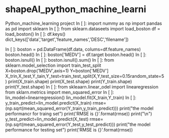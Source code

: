 # shapeAI_python_machine_learni
Python_machine_learning project 
In [ ]:
import  nummy as np
import pandas as pd
import sklearn
In [ ]:
from sklearn.dataseets import load_boston
df = load_boston()
In [ ]:
df.keys()
dict_keys(['data','target','feature_names','DESC','filename'])

In [ ]:
boston =  pd.DataFrame(df.data, colums=df.feature_names)
boston.head()
In [ ]:
boston['MEDV'] =  df.target
boston.head()
In [ ]:
boston.isnull()
In [ ]:
boston.isnull().sum()
In [ ]:
from sklearn.model_selection import train_test_split
X=boston.drop('MEDV',axis=1)
Y=boston['MEDV']
X_trin,X_test,Y_tain,Y_test=train_test_split(X,Y,test_size=0.15random_state=5)
print(X_train.shape)
print(X_test.shape)
print(Y_train.shape)
print(Y_test.shape)
In [ ]:
from skleaarn.linear_odel import linearegression
from sklarn.metrics import men_squared_error
In [ ]:
lin_model=linearregression()
lin_model.fit(X_train,Y_train)
In [ ]:
y_train_predict=lin_model.predict(X_train)
rmse=(np.sqrt(mean_squared_error(Y_train,y_train_predict)))
print("the model performancr for traing set")
print('RMSE is {}'.format(rmse))
print("\n")
y_test_predict=lin_model.predict(X_test)
rmse=(np.sqrt(mean_squared_error(Y_test,y_test_predict)))
print("the model performance for testing set")
print('RMSE is {}'.format(rmse))
